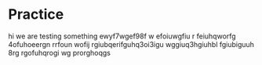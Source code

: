 # Practice

hi
we
are
testing
something
ewyf7wgef98f
w efoiuwgfiu r
feiuhqworfg
4ofuhoeergn
rrfoun wofij
rgiubqerifguhq3oi3igu
wggiuq3hgiuhbl
fgiubiguuh 8rg
rgofuhqrogi wg
prorghoqgs
